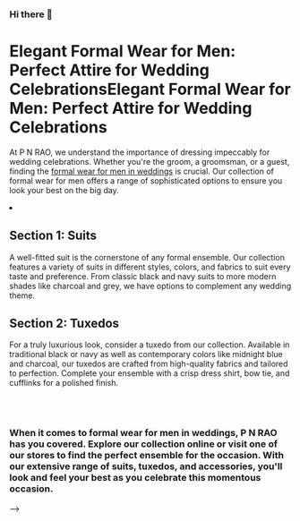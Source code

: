 ### Hi there 👋
<h1>Elegant Formal Wear for Men: Perfect Attire for Wedding CelebrationsElegant Formal Wear for Men: Perfect Attire for Wedding Celebrations</h1>
<p>At P N RAO, we understand the importance of dressing impeccably for wedding celebrations. Whether you're the groom, a groomsman, or a guest, finding the <a href="https://www.pnrao.com/" target="_blank">formal wear for men in weddings</a> is crucial. Our collection of formal wear for men offers a range of sophisticated options to ensure you look your best on the big day.</p>
<li>
  <h2>Section 1: Suits</h2>
  <p>A well-fitted suit is the cornerstone of any formal ensemble. Our collection features a variety of suits in different styles, colors, and fabrics to suit every taste and preference. From classic black and navy suits to more modern shades like charcoal and grey, we have options to complement any wedding theme.</p>
  <h2>Section 2: Tuxedos</h2>
  <p>For a truly luxurious look, consider a tuxedo from our collection. Available in traditional black or navy as well as contemporary colors like midnight blue and charcoal, our tuxedos are crafted from high-quality fabrics and tailored to perfection. Complete your ensemble with a crisp dress shirt, bow tie, and cufflinks for a polished finish.</p>
</li>
<br>
<br>
<h3>When it comes to formal wear for men in weddings, P N RAO has you covered. Explore our collection online or visit one of our stores to find the perfect ensemble for the occasion. With our extensive range of suits, tuxedos, and accessories, you'll look and feel your best as you celebrate this momentous occasion.</h3>


-->
